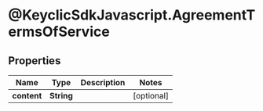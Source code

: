 # @KeyclicSdkJavascript.AgreementTermsOfService

## Properties
Name | Type | Description | Notes
------------ | ------------- | ------------- | -------------
**content** | **String** |  | [optional] 



